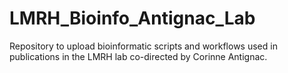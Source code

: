 # LMRH_Bioinfo_Antignac_Lab
Repository to upload bioinformatic scripts and workflows used in publications in the LMRH lab co-directed by Corinne Antignac.

